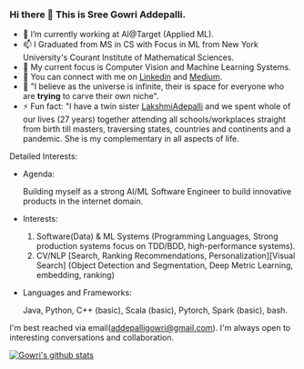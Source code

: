 ### Hi there 👋 This is Sree Gowri Addepalli.

- 🔭 I’m currently working at AI@Target (Applied ML).
- 📫 I Graduated from MS in CS with Focus in ML from New York University's Courant Institute of Mathematical Sciences.
- 🤔 My current focus is Computer Vision and Machine Learning Systems.
- 💬 You can connect with me on [Linkedin](https://www.linkedin.com/in/sgaddep/) and [Medium](https://sga297.medium.com/).
- 🌱 "I believe as the universe is infinite, their is space for everyone who are **trying** to carve their own niche".
- ⚡ Fun fact: "I have a twin sister [LakshmiAdepalli](https://www.linkedin.com/in/sree-lakshmi-addepalli/) and we spent whole of our lives (27 years) together attending all schools/workplaces straight from birth till masters, traversing states, countries and continents and a pandemic. She is my complementary in all aspects of life.

Detailed Interests:

- Agenda:

   Building myself as a strong AI/ML Software Engineer to build innovative products in the internet domain.

- Interests:

    1. Software(Data) & ML Systems (Programming Languages, Strong production systems focus on TDD/BDD, high-performance systems).
    2. CV/NLP [Search, Ranking Recommendations, Personalization][Visual Search] (Object Detection and Segmentation, Deep Metric Learning, embedding, ranking)

- Languages and Frameworks:

   Java, Python, C++ (basic), Scala (basic), Pytorch, Spark (basic), bash.


I'm best reached via email(addepalligowri@gmail.com). I'm always open to interesting conversations and collaboration.

[![Gowri's github stats](https://github-readme-stats.vercel.app/api?username=gowriaddepalli)](https://github.com/anuraghazra/github-readme-stats)


<!--
**gowriaddepalli/gowriaddepalli** is a ✨ _special_ ✨ repository because its `README.md` (this file) appears on your GitHub profile.

Here are some ideas to get you started:

- 🔭 I’m currently working at Target@AI
- 🌱 I’m currently learning ...
- 👯 I’m looking to collaborate on ...
- 🤔 I’m looking for help with ...
- 💬 Ask me about ...
- 📫 How to reach me: ...
- 😄 Pronouns: ...
- ⚡ Fun fact: ...
-->
